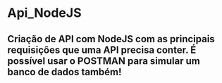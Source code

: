 # Api_NodeJS

## Criação de API com NodeJS com as principais requisições que uma API precisa conter. É possível usar o POSTMAN para simular um banco de dados também!
